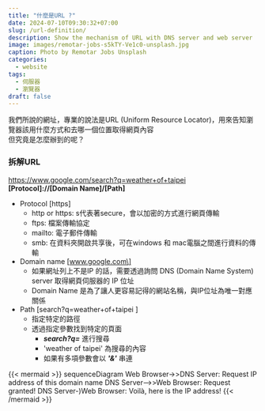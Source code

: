 ```yaml
---
title: "什麼是URL ?"
date: 2024-07-10T09:30:32+07:00
slug: /url-definition/
description: Show the mechanism of URL with DNS server and web server
image: images/remotar-jobs-s5kTY-Ve1c0-unsplash.jpg
caption: Photo by Remotar Jobs Unsplash
categories:
  - website
tags:
  - 伺服器
  - 瀏覽器
draft: false
---
```



我們所說的網址，專業的說法是URL (Uniform Resource Locator)，用來告知瀏覽器該用什麼方式和去哪一個位置取得網頁內容  
但究竟是怎麼辦到的呢？  

### 拆解URL  
https://www.google.com/search?q=weather+of+taipei  
**\[Protocol\]:\/\/\[Domain Name\]\/\[Path\]**

- Protocol \[https\]
	- http or https: s代表著secure，會以加密的方式進行網頁傳輸
	- ftps: 檔案傳輸協定
	- mailto: 電子郵件傳輸
	- smb: 在資料夾開啟共享後，可在windows 和 mac電腦之間進行資料的傳輸
- Domain name \[www.google.com\]
	- 如果網址列上不是IP 的話，需要透過詢問 DNS (Domain Name System) server 取得網頁伺服器的 IP 位址
	- Domain Name 是為了讓人更容易記得的網站名稱，與IP位址為唯一對應關係
- Path \[search?q=weather+of+taipei \]
	- 指定特定的路徑
	- 透過指定參數找到特定的頁面
		- ***search?q=*** 進行搜尋
		- 'weather of taipei' 為搜尋的內容
		- 如果有多項參數會以 ***'&'*** 串連

{{< mermaid >}}
sequenceDiagram
    Web Browser->>DNS Server: Request IP address of this domain name
    DNS Server-->>Web Browser: Request granted!
    DNS Server-)Web Browser: Voilà, here is the IP address!
{{< /mermaid >}}
  
